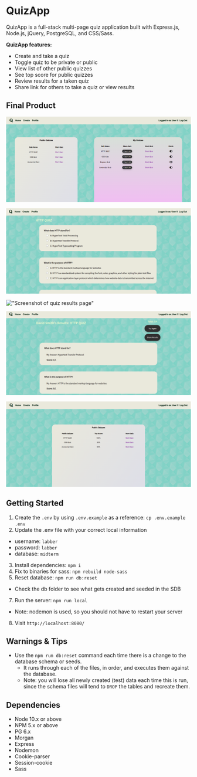 # QuizApp

QuizApp is a full-stack multi-page quiz application built with Express.js, Node.js, jQuery, PostgreSQL, and CSS/Sass. 

**QuizApp features:**
- Create and take a quiz
- Toggle quiz to be private or public
- View list of other public quizzes
- See top score for public quizzes
- Review results for a taken quiz
- Share link for others to take a quiz or view results

## Final Product
!["Screenshot of profile page with public and private quizzes lists"](https://github.com/jameshuang98/QuizApp/blob/master/public/images/profile.png?raw=true)

!["Screenshot of quiz page"](https://github.com/jameshuang98/QuizApp/blob/master/public/images/quiz.png?raw=true)

!["Screenshot of quiz results page"](/docs/quiz-results.png)

!["Screenshot of quiz creation page"](https://github.com/jameshuang98/QuizApp/blob/master/public/images/quiz_results.png?raw=true)

!["Screenshot of homepage with list of public quizzes"](https://github.com/jameshuang98/QuizApp/blob/master/public/images/homepage.png?raw=true)

## Getting Started

1. Create the `.env` by using `.env.example` as a reference: `cp .env.example .env`
2. Update the .env file with your correct local information 
  - username: `labber` 
  - password: `labber` 
  - database: `midterm`
3. Install dependencies: `npm i`
4. Fix to binaries for sass: `npm rebuild node-sass`
5. Reset database: `npm run db:reset`
  - Check the db folder to see what gets created and seeded in the SDB
7. Run the server: `npm run local`
  - Note: nodemon is used, so you should not have to restart your server
8. Visit `http://localhost:8080/`

## Warnings & Tips

- Use the `npm run db:reset` command each time there is a change to the database schema or seeds. 
  - It runs through each of the files, in order, and executes them against the database. 
  - Note: you will lose all newly created (test) data each time this is run, since the schema files will tend to `DROP` the tables and recreate them.

## Dependencies

- Node 10.x or above
- NPM 5.x or above
- PG 6.x
- Morgan
- Express
- Nodemon
- Cookie-parser
- Session-cookie
- Sass
